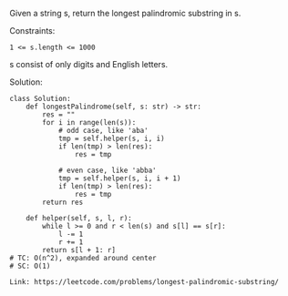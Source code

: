 Given a string s, return the longest palindromic substring in s.

Constraints:
```
1 <= s.length <= 1000
```
s consist of only digits and English letters.

Solution:
```
class Solution:
    def longestPalindrome(self, s: str) -> str:
        res = ""
        for i in range(len(s)):
            # odd case, like 'aba'
            tmp = self.helper(s, i, i)
            if len(tmp) > len(res):
                res = tmp
                
            # even case, like 'abba'
            tmp = self.helper(s, i, i + 1)
            if len(tmp) > len(res):
                res = tmp
        return res
        
    def helper(self, s, l, r):
        while l >= 0 and r < len(s) and s[l] == s[r]:
            l -= 1
            r += 1
        return s[l + 1: r]
# TC: O(n^2), expanded around center
# SC: O(1)
```
```
Link: https://leetcode.com/problems/longest-palindromic-substring/
```

